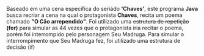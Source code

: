 Baseado em uma cena específica do seriádo **'Chaves'**, este programa **Java** busca recriar a cena na qual o protagonista **Chaves**, recita um poema chamado **"O Cão arrependido"**. Foi utilizado uma <s>estrutura de repetição</s> **(for)** para simular as 44 vezes que o protagonista iria recitar o poema, porém foi interrompido pelo personagem Seu Madruga. Para simular o interrompimento que Seu Madruga fez, foi utilizado uma estrutura de decisão (if) 
